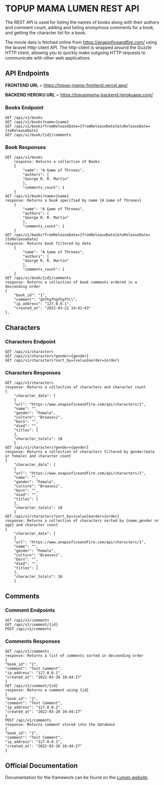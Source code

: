 # TOPUP MAMA LUMEN REST API

The REST API is used for listing the
names of books along with their authors and comment count, adding and listing
anonymous comments for a book, and getting the character list for a book.

The movie data is  fetched online from https://anapioficeandfire.com/ using the laravel Http-client API.
The http-client is wrapped around the Guzzle HTTP client, allowing you to quickly make outgoing HTTP requests
to communicate with other web applications



## API Endpoints
**FRONTEND URL** = https://topup-mama-frontend.vercel.app/

**BACKEND HEROKU URL** = https://topupmama-backend.herokuapp.com/
### Books Endpoint
    GET /api/v1/books
    GET /api/v1/books?name={name}
    GET /api/v1/books?fromReleaseDate={fromReleaseDate}&toReleaseDate={toReleaseDate}
    GET /api/vi/book/{id}/comments
 ### Book Responses

    GET /api/v1/books
        response: Returns a collection of Books
        {
            "name": "A Game of Thrones",
            "authors": [
            "George R. R. Martin"
            ],
            "comments_count": 1
        }
    GET /api/v1/books?name={name}
    response: Returns a book specified by name {A Game of Thrones} 
        {
            "name": "A Game of Thrones",
            "authors": [
            "George R. R. Martin"
            ],
            "comments_count": 1
        }
    GET /api/v1/books?fromReleaseDate={fromReleaseDate}&toReleaseDate={toReleaseDate}
    response: Returns book filtered by date
        {
            "name": "A Game of Thrones",
            "authors": [
            "George R. R. Martin"
            ],
            "comments_count": 1
        }
    GET /api/vi/book/{id}/comments
    response: Returns a collection of book comments ordered in a descending order
	{
		"book_id": "1",
		"comment": "ghfhgfhgfhgfh\\",
		"ip_address": "127.0.0.1",
		"created_at": "2022-03-22 14:41:43"
	},
## Characters
### Characters Endpoint
    GET /api/v1/characters
    GET /api/v1/characters?gender={gender}
    GET /api/v1/characters?sort_by={value}&order={order}
### Characters Responses
    GET /api/v1/characters
    response: Returns a collection of characters and character count 
    {
        "character_data": [
        {
        "url": "https://www.anapioficeandfire.com/api/characters/1",
        "name": "",
        "gender": "Female",
        "culture": "Braavosi",
        "born": "",
        "died": "",
        "titles": [
        ],
        "character_totals": 10
        }
    GET /api/v1/characters?gender={gender}
    response: Returns a collection of characters filtered by gender(male or female) and character count 
    {
        "character_data": [
        {
        "url": "https://www.anapioficeandfire.com/api/characters/1",
        "name": "",
        "gender": "Female",
        "culture": "Braavosi",
        "born": "",
        "died": "",
        "titles": [
        ],
        "character_totals": 10
        }
    GET /api/v1/characters?sort_by={value}&order={order}
    response: Returns a collection of characters sorted by {name,gender or age} and character count 
    {
        "character_data": [
        {
        "url": "https://www.anapioficeandfire.com/api/characters/1",
        "name": "",
        "gender": "Female",
        "culture": "Braavosi",
        "born": "",
        "died": "",
        "titles": [
        ],
        "character_totals": 10
        }
## Comments
### Comment Endpoints
    GET /api/v1/comments
    GET /api/v1/comment/{id}
    POST /api/v1/comments

### Comments Responses
    GET /api/v1/comments
    response: Returns a list of comments sorted in decsending order
    {
    "book_id": "1",
    "comment": "Test Comment",
    "ip_address": "127.0.0.1",
    "created_at": "2022-03-28 10:44:27"
    }
    GET /api/v1/comment/{id}
    response: Returns a comment using {id}
    {
    "book_id": "1",
    "comment": "Test Comment",
    "ip_address": "127.0.0.1",
    "created_at": "2022-03-28 10:44:27"
    }
    POST /api/v1/comments
    response: Returns comment stored into the database
    {
    "book_id": "1",
    "comment": "Test Comment",
    "ip_address": "127.0.0.1",
    "created_at": "2022-03-28 10:44:27"
    }

## Official Documentation

Documentation for the framework can be found on the [Lumen website](https://lumen.laravel.com/docs).
